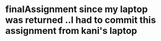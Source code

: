 # finalAssignment since my laptop was returned ..I had to commit this assignment from kani's laptop
